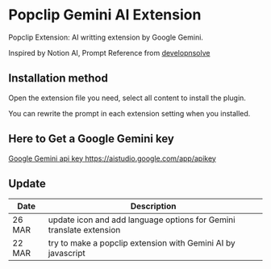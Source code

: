 # Popclip Gemini AI Extension

Popclip Extension: AI writting extension by Google Gemini.

Inspired by Notion AI, Prompt Reference from [developnsolve](https://developnsolve.com/notion-ai-prompts-for-better-writing#heading-improve-writing)

## Installation method

Open the extension file you need, select all content to install the plugin.

You can rewrite the prompt in each extension setting when you installed.

## Here to Get a Google Gemini key

[Google Gemini api key https://aistudio.google.com/app/apikey ](https://aistudio.google.com/app/apikey)

## Update

| Date   | Description                                                         |
| ------ | ------------------------------------------------------------------- |
| 26 MAR | update icon and add language options for Gemini translate extension |
| 22 MAR | try to make a popclip extension with Gemini AI by javascript        |
